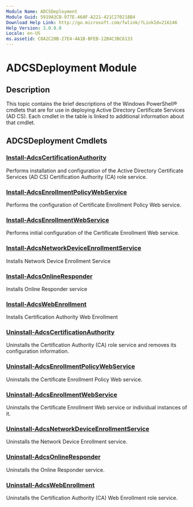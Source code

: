 ```yaml
---
Module Name: ADCSDeployment
Module Guid: 5919A3CB-977E-464F-A221-421C270218B4
Download Help Link: http://go.microsoft.com/fwlink/?LinkId=216146
Help Version: 3.0.0.0
Locale: en-US
ms.assetid: C8A2C20B-27E4-4A1B-BFEB-12B4C3BC6133
---
```


# ADCSDeployment Module
## Description
This topic contains the brief descriptions of the Windows PowerShell® cmdlets that are for use in deploying Active Directory Certificate Services (AD CS). Each cmdlet in the table is linked to additional information about that cmdlet.

## ADCSDeployment Cmdlets
### [Install-AdcsCertificationAuthority](./Install-AdcsCertificationAuthority.md)
Performs installation and configuration of the Active Directory Certificate Services (AD CS) Certification Authority (CA) role service.

### [Install-AdcsEnrollmentPolicyWebService](./Install-AdcsEnrollmentPolicyWebService.md)
Performs the configuration of Certificate Enrollment Policy Web service.

### [Install-AdcsEnrollmentWebService](./Install-AdcsEnrollmentWebService.md)
Performs initial configuration of the Certificate Enrollment Web service.

### [Install-AdcsNetworkDeviceEnrollmentService](./Install-AdcsNetworkDeviceEnrollmentService.md)
Installs Network Device Enrollment Service

### [Install-AdcsOnlineResponder](./Install-AdcsOnlineResponder.md)
Installs Online Responder service

### [Install-AdcsWebEnrollment](./Install-AdcsWebEnrollment.md)
Installs Certification Authority Web Enrollment

### [Uninstall-AdcsCertificationAuthority](./Uninstall-AdcsCertificationAuthority.md)
Uninstalls the Certification Authority (CA) role service and removes its configuration information.

### [Uninstall-AdcsEnrollmentPolicyWebService](./Uninstall-AdcsEnrollmentPolicyWebService.md)
Uninstalls the Certificate Enrollment Policy Web service.

### [Uninstall-AdcsEnrollmentWebService](./Uninstall-AdcsEnrollmentWebService.md)
Uninstalls the Certificate Enrollment Web service or individual instances of it.

### [Uninstall-AdcsNetworkDeviceEnrollmentService](./Uninstall-AdcsNetworkDeviceEnrollmentService.md)
Uninstalls the Network Device Enrollment service.

### [Uninstall-AdcsOnlineResponder](./Uninstall-AdcsOnlineResponder.md)
Uninstalls the Online Responder service.

### [Uninstall-AdcsWebEnrollment](./Uninstall-AdcsWebEnrollment.md)
Uninstalls the Certification Authority (CA) Web Enrollment role service.

